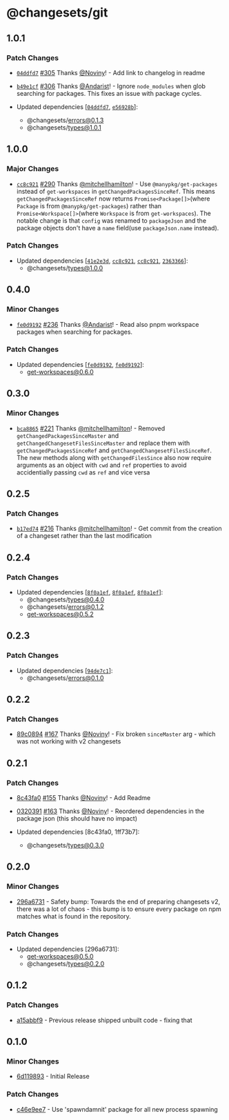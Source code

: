 # @changesets/git

## 1.0.1

### Patch Changes

- [`04ddfd7`](https://github.com/atlassian/changesets/commit/04ddfd7c3acbfb84ef9c92873fe7f9dea1f5145c) [#305](https://github.com/atlassian/changesets/pull/305) Thanks [@Noviny](https://github.com/Noviny)! - Add link to changelog in readme

* [`b49e1cf`](https://github.com/atlassian/changesets/commit/b49e1cff65dca7fe9e341a35aa91704aa0e51cb3) [#306](https://github.com/atlassian/changesets/pull/306) Thanks [@Andarist](https://github.com/Andarist)! - Ignore `node_modules` when glob searching for packages. This fixes an issue with package cycles.

* Updated dependencies [[`04ddfd7`](https://github.com/atlassian/changesets/commit/04ddfd7c3acbfb84ef9c92873fe7f9dea1f5145c), [`e56928b`](https://github.com/atlassian/changesets/commit/e56928bbd6f9096def06ac37487bdbf28efec9d1)]:
  - @changesets/errors@0.1.3
  - @changesets/types@1.0.1

## 1.0.0

### Major Changes

- [`cc8c921`](https://github.com/atlassian/changesets/commit/cc8c92143d4c4b7cca8b9917dfc830a40b5cda20) [#290](https://github.com/atlassian/changesets/pull/290) Thanks [@mitchellhamilton](https://github.com/mitchellhamilton)! - Use `@manypkg/get-packages` instead of `get-workspaces` in `getChangedPackagesSinceRef`. This means `getChangedPackagesSinceRef` now returns `Promise<Package[]>`(where `Package` is from `@manypkg/get-packages`) rather than `Promise<Workspace[]>`(where `Workspace` is from `get-workspaces`). The notable change is that `config` was renamed to `packageJson` and the package objects don't have a `name` field(use `packageJson.name` instead).

### Patch Changes

- Updated dependencies [[`41e2e3d`](https://github.com/atlassian/changesets/commit/41e2e3dd1053ff2f35a1a07e60793c9099f26997), [`cc8c921`](https://github.com/atlassian/changesets/commit/cc8c92143d4c4b7cca8b9917dfc830a40b5cda20), [`cc8c921`](https://github.com/atlassian/changesets/commit/cc8c92143d4c4b7cca8b9917dfc830a40b5cda20), [`2363366`](https://github.com/atlassian/changesets/commit/2363366756d1b15bddf6d803911baccfca03cbdf)]:
  - @changesets/types@1.0.0

## 0.4.0

### Minor Changes

- [`fe0d9192`](https://github.com/atlassian/changesets/commit/fe0d9192544646e1a755202b87dfe850c1c200a3) [#236](https://github.com/atlassian/changesets/pull/236) Thanks [@Andarist](https://github.com/Andarist)! - Read also pnpm workspace packages when searching for packages.

### Patch Changes

- Updated dependencies [[`fe0d9192`](https://github.com/atlassian/changesets/commit/fe0d9192544646e1a755202b87dfe850c1c200a3), [`fe0d9192`](https://github.com/atlassian/changesets/commit/fe0d9192544646e1a755202b87dfe850c1c200a3)]:
  - get-workspaces@0.6.0

## 0.3.0

### Minor Changes

- [`bca8865`](https://github.com/atlassian/changesets/commit/bca88652d38caa31e789c4564230ba0b49562ad2) [#221](https://github.com/atlassian/changesets/pull/221) Thanks [@mitchellhamilton](https://github.com/mitchellhamilton)! - Removed `getChangedPackagesSinceMaster` and `getChangedChangesetFilesSinceMaster` and replace them with `getChangedPackagesSinceRef` and `getChangedChangesetFilesSinceRef`. The new methods along with `getChangedFilesSince` also now require arguments as an object with `cwd` and `ref` properties to avoid accidentially passing `cwd` as `ref` and vice versa

## 0.2.5

### Patch Changes

- [`b17ed74`](https://github.com/atlassian/changesets/commit/b17ed7411ea57e38b20e646321d5053b213d198a) [#216](https://github.com/atlassian/changesets/pull/216) Thanks [@mitchellhamilton](https://github.com/mitchellhamilton)! - Get commit from the creation of a changeset rather than the last modification

## 0.2.4

### Patch Changes

- Updated dependencies [[`8f0a1ef`](https://github.com/atlassian/changesets/commit/8f0a1ef327563512f471677ef0ca99d30da009c0), [`8f0a1ef`](https://github.com/atlassian/changesets/commit/8f0a1ef327563512f471677ef0ca99d30da009c0), [`8f0a1ef`](https://github.com/atlassian/changesets/commit/8f0a1ef327563512f471677ef0ca99d30da009c0)]:
  - @changesets/types@0.4.0
  - @changesets/errors@0.1.2
  - get-workspaces@0.5.2

## 0.2.3

### Patch Changes

- Updated dependencies [[`94de7c1`](https://github.com/atlassian/changesets/commit/94de7c1df278d63f98b599c08271ba4ef26bc3f8)]:
  - @changesets/errors@0.1.0

## 0.2.2

### Patch Changes

- [89c0894](https://github.com/atlassian/changesets/commit/89c08944fac84f71241305e359e9717ad4ec1b62) [#167](https://github.com/atlassian/changesets/pull/167) Thanks [@Noviny](https://github.com/Noviny)! - Fix broken `sinceMaster` arg - which was not working with v2 changesets

## 0.2.1

### Patch Changes

- [8c43fa0](https://github.com/atlassian/changesets/commit/8c43fa061e2a5a01e4f32504ed351d261761c8dc) [#155](https://github.com/atlassian/changesets/pull/155) Thanks [@Noviny](https://github.com/Noviny)! - Add Readme

* [0320391](https://github.com/atlassian/changesets/commit/0320391699a73621d0e51ce031062a06cbdefadc) [#163](https://github.com/atlassian/changesets/pull/163) Thanks [@Noviny](https://github.com/Noviny)! - Reordered dependencies in the package json (this should have no impact)

* Updated dependencies [8c43fa0, 1ff73b7]:
  - @changesets/types@0.3.0

## 0.2.0

### Minor Changes

- [296a6731](https://github.com/atlassian/changesets/commit/296a6731) - Safety bump: Towards the end of preparing changesets v2, there was a lot of chaos - this bump is to ensure every package on npm matches what is found in the repository.

### Patch Changes

- Updated dependencies [296a6731]:
  - get-workspaces@0.5.0
  - @changesets/types@0.2.0

## 0.1.2

### Patch Changes

- [a15abbf9](https://github.com/changesets/changesets/commit/a15abbf9) - Previous release shipped unbuilt code - fixing that

## 0.1.0

### Minor Changes

- [6d119893](https://github.com/changesets/changesets/commit/6d119893) - Initial Release

### Patch Changes

- [c46e9ee7](https://github.com/changesets/changesets/commit/c46e9ee7) - Use 'spawndamnit' package for all new process spawning
